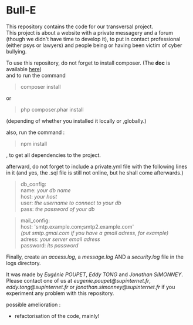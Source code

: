 # Bull-E

This repository contains the code for our transversal project.  
This project is about a website with a private messagery and a forum (though we didn't have time to develop it), to put in contact professional (either psys or lawyers)
and people being or having been victim of cyber bullying.

To use this repository, do not forget to install composer. (The **doc** is available [here](https://getcomposer.org/))  
and to run the command
>composer install  

or 
>php composer.phar install

(depending of whether you installed it locally or ,globally.)

also, run the command :
>npm install

, to get all dependencies to the project.

afterward, do not forget to include a private.yml file with the following lines in it (and yes, the .sql file is still 
not online, but he shall come afterwards.)
>db_config:  
     name: _your db name_  
     host: _your host_  
     user: _the username to connect to your db_  
     pass: _the password of your db_
     
>mail_config:  
   host:     'smtp.example.com;smtp2.example.com'  
   _(put smtp.gmai.com if you have a gmail adress, for example)_  
   adress:   _your server email adress_  
   password: _its password_  

Finally, create an _access.log_, a _message.log_ AND a _security.log_ file in the logs directory.

It was made by _Eugénie POUPET_, _Eddy TONG_ and _Jonathan SIMONNEY_. Please contact 
one of us at _eugenie.poupet@supinternet.fr_, _eddy.tong@supinternet.fr_ or 
_jonathan.simonney@supinternet.fr_ if you experiment any problem with this repository.

possible amelioration :  
- refactorisation of the code, mainly!
